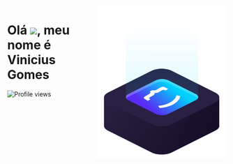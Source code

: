 <img src="code.svg" min-width="300px" max-width="300px" width="300px" align="right" alt="logo iuricode">

<h1 align="left">Olá <img src="https://raw.githubusercontent.com/kaueMarques/kaueMarques/master/hi.gif" width="30px">, meu nome é Vinicius Gomes</h1>
<p align="left"> <img src="https://komarev.com/ghpvc/?username=maykbrito&color=yellow" alt="Profile views" /> </p>
